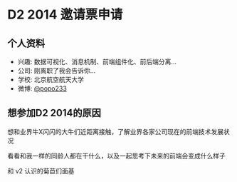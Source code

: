 # D2 2014 邀请票申请

## 个人资料

- 兴趣: 数据可视化、消息机制、前端组件化、前后端分离...
- 公司: 刚离职了我会告诉你...
- 学校: 北京航空航天大学
- 微博: [@popo233](http://weibo.com/popo233/)

## 想参加D2 2014的原因

想和业界牛X闪闪的大牛们近距离接触，了解业界各家公司现在的前端技术发展状况

看看和我一样的同龄人都在干什么，以及一起思考下未来的前端会变成什么样子

和 v2 认识的菊苣们面基
